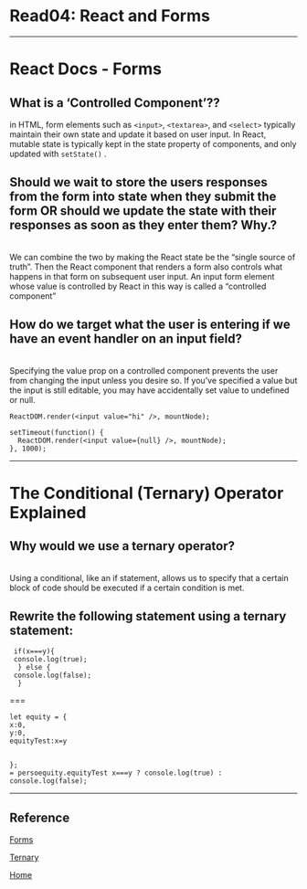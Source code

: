 # Read04: React and Forms

***
# React Docs - Forms <br>


## What is a ‘Controlled Component’?? <br>

in HTML, form elements such as `<input>`, `<textarea>`, and `<select>` typically maintain their own state and update it based on user input. In React, mutable state is typically kept in the state property of components, and only updated with `setState()` .


## Should we wait to store the users responses from the form into state when they submit the form OR should we update the state with their responses as soon as they enter them? Why.? <br>
<br>We can combine the two by making the React state be the “single source of truth”. Then the React component that renders a form also controls what happens in that form on subsequent user input. An input form element whose value is controlled by React in this way is called a “controlled component”

## How do we target what the user is entering if we have an event handler on an input field?

<br>Specifying the value prop on a controlled component prevents the user from changing the input unless you desire so. If you’ve specified a value but the input is still editable, you may have accidentally set value to undefined or null.



``` 
ReactDOM.render(<input value="hi" />, mountNode);

setTimeout(function() {
  ReactDOM.render(<input value={null} />, mountNode);
}, 1000);
```

***
# The Conditional (Ternary) Operator Explained

## Why would we use a ternary operator?
<br>Using a conditional, like an if statement, allows us to specify that a certain block of code should be executed if a certain condition is met.<br>

## Rewrite the following statement using a ternary statement:
```
 if(x===y){
 console.log(true);
  } else {
 console.log(false);
  }
```
===
```
let equity = {
x:0,
y:0,
equityTest:x=y

  
};
= persoequity.equityTest x===y ? console.log(true) : console.log(false);
```

***

## Reference

[Forms](https://reactjs.org/docs/forms.html)


[Ternary](https://codeburst.io/javascript-the-conditional-ternary-operator-explained-cac7218beeff)


[ Home ](../README.md)
